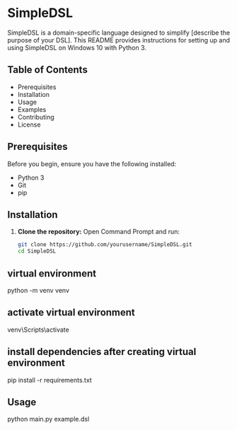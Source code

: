 # SimpleDSL

SimpleDSL is a domain-specific language designed to simplify [describe the purpose of your DSL]. This README provides instructions for setting up and using SimpleDSL on Windows 10 with Python 3.

## Table of Contents
- Prerequisites
- Installation
- Usage
- Examples
- Contributing
- License

## Prerequisites
Before you begin, ensure you have the following installed:
- Python 3
- Git
- pip

## Installation

1. **Clone the repository:**
   Open Command Prompt and run:
   ```sh
   git clone https://github.com/yourusername/SimpleDSL.git
   cd SimpleDSL

## virtual environment

python -m venv venv

## activate virtual environment
venv\Scripts\activate

## install dependencies after creating virtual environment

pip install -r requirements.txt

## Usage
python main.py example.dsl
